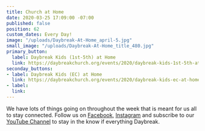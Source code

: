 ```yaml
---
title: Church at Home
date: 2020-03-25 17:09:00 -07:00
published: false
position: 62
custom_dates: Every Day!
image: "/uploads/Daybreak-At-Home_april-5.jpg"
small_image: "/uploads/Daybreak-At-Home_title_480.jpg"
primary_button:
  label: Daybreak Kids (1st-5th) at Home
  link: https://daybreakchurch.org/events/2020/daybreak-kids-1st-5th-at-home/
seconday_buttons:
- label: Daybreak Kids (EC) at Home
  link: https://daybreakchurch.org/events/2020/daybreak-kids-ec-at-home/
- label: 
  link: 
---
```


We have lots of things going on throughout the week that is meant for us all to stay connected. Follow us on [Facebook](http://facebook.com/daybreakchurch/), [Instagram](http://instagram.com/daybreak.church/) and subscribe to our [YouTube Channel](https://www.youtube.com/channel/UC1pfggg9awZzC2ZQ4yQx4mA?view_as=subscriber) to stay in the know if everything Daybreak.